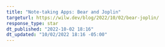 ```yaml
---
title: "Note-taking Apps: Bear and Joplin"
targeturl: https://wilw.dev/blog/2022/10/02/bear-joplin/
response_type: star
dt_published: "2022-10-02 18:16"
dt_updated: "10/02/2022 18:16 -05:00"
---
```

